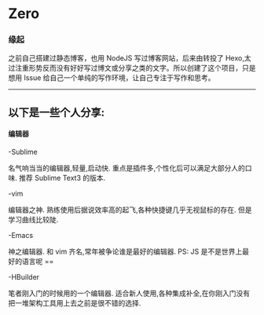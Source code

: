 # Zero

### 缘起

之前自己搭建过静态博客，也用 NodeJS 写过博客网站，后来由转投了 Hexo,太过注重形势反而没有好好写过博文或分享之类的文字。所以创建了这个项目，只是想用 Issue 给自己一个单纯的写作环境，让自己专注于写作和思考。

***

## 以下是一些个人分享:

#### 编辑器

-Sublime 

  名气响当当的编辑器,轻量,启动快.
  重点是插件多,个性化后可以满足大部分人的口味.
  推荐 Sublime Text3 的版本.

-vim

  编辑器之神.
  熟练使用后据说效率高的起飞,各种快捷键几乎无视鼠标的存在.
  但是学习曲线比较陡.
  
-Emacs

  神之编辑器.
  和 vim 齐名,常年被争论谁是最好的编辑器.
  PS: JS 是不是世界上最好的语言呢 ==
  
-HBuilder

  笔者刚入门的时候用的一个编辑器.
  适合新人使用,各种集成补全,在你刚入门没有把一堆架构工具用上去之前是很不错的选择.


